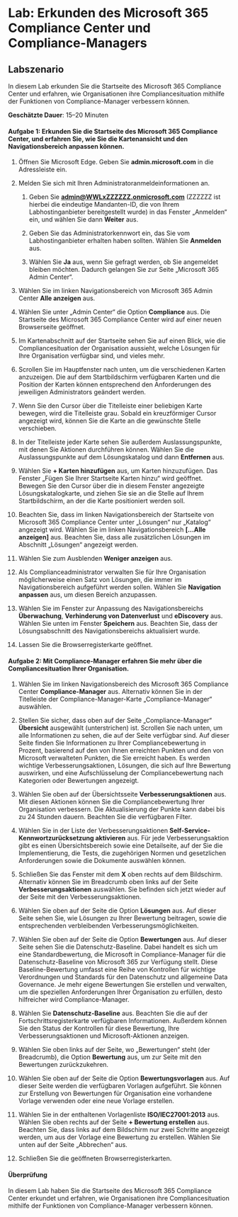 ﻿---
lab:
    title: 'Erkunden des Microsoft 365 Compliance Center und Compliance Manager'
    module: 'Modul 4, Lektion 1: Beschreiben der Funktionen der Microsoft-Compliancelösungen: Beschreiben der Microsoft-Complianceverwaltungsfunktionen'
---


# Lab: Erkunden des Microsoft 365 Compliance Center und Compliance-Managers

## Labszenario
In diesem Lab erkunden Sie die Startseite des Microsoft 365 Compliance Center und erfahren, wie Organisationen ihre Compliancesituation mithilfe der Funktionen von Compliance-Manager verbessern können.


**Geschätzte Dauer**: 15–20 Minuten

#### Aufgabe 1: Erkunden Sie die Startseite des Microsoft 365 Compliance Center, und erfahren Sie, wie Sie die Kartenansicht und den Navigationsbereich anpassen können.

1.	Öffnen Sie Microsoft Edge. Geben Sie **admin.microsoft.com** in die Adressleiste ein.

1. Melden Sie sich mit Ihren Administratoranmeldeinformationen an.
    1. Geben Sie **admin@WWLxZZZZZZ.onmicrosoft.com** (ZZZZZZ ist hierbei die eindeutige Mandanten-ID, die von Ihrem Labhostinganbieter bereitgestellt wurde) in das Fenster „Anmelden“ ein, und wählen Sie dann **Weiter** aus.
    
    1. Geben Sie das Administratorkennwort ein, das Sie vom Labhostinganbieter erhalten haben sollten. Wählen Sie **Anmelden** aus.
    1. Wählen Sie **Ja** aus, wenn Sie gefragt werden, ob Sie angemeldet bleiben möchten. Dadurch gelangen Sie zur Seite „Microsoft 365 Admin Center“.

1. Wählen Sie im linken Navigationsbereich von Microsoft 365 Admin Center **Alle anzeigen** aus.

1. Wählen Sie unter „Admin Center“ die Option **Compliance** aus.  Die Startseite des Microsoft 365 Compliance Center wird auf einer neuen Browserseite geöffnet.  
1. Im Kartenabschnitt auf der Startseite sehen Sie auf einen Blick, wie die Compliancesituation der Organisation aussieht, welche Lösungen für Ihre Organisation verfügbar sind, und vieles mehr.
1. Scrollen Sie im Hauptfenster nach unten, um die verschiedenen Karten anzuzeigen. Die auf dem Startbildschirm verfügbaren Karten und die Position der Karten können entsprechend den Anforderungen des jeweiligen Administrators geändert werden.  
1. Wenn Sie den Cursor über die Titelleiste einer beliebigen Karte bewegen, wird die Titelleiste grau.  Sobald ein kreuzförmiger Cursor angezeigt wird, können Sie die Karte an die gewünschte Stelle verschieben.
1. In der Titelleiste jeder Karte sehen Sie außerdem Auslassungspunkte, mit denen Sie Aktionen durchführen können.  Wählen Sie die Auslassungspunkte auf dem Lösungskatalog und dann **Entfernen** aus.
1. Wählen Sie **+ Karten hinzufügen** aus, um Karten hinzuzufügen.  Das Fenster „Fügen Sie Ihrer Startseite Karten hinzu“ wird geöffnet.  Bewegen Sie den Cursor über die in diesem Fenster angezeigte Lösungskatalogkarte, und ziehen Sie sie an die Stelle auf Ihrem Startbildschirm, an der die Karte positioniert werden soll.
1. Beachten Sie, dass im linken Navigationsbereich der Startseite von Microsoft 365 Compliance Center unter „Lösungen“ nur „Katalog“ angezeigt wird.  Wählen Sie im linken Navigationsbereich **[...Alle anzeigen]** aus.  Beachten Sie, dass alle zusätzlichen Lösungen im Abschnitt „Lösungen“ angezeigt werden.  
1. Wählen Sie zum Ausblenden **Weniger anzeigen** aus.
1. Als Complianceadministrator verwalten Sie für Ihre Organisation möglicherweise einen Satz von Lösungen, die immer im Navigationsbereich aufgeführt werden sollen.  Wählen Sie **Navigation anpassen** aus, um diesen Bereich anzupassen.  
1. Wählen Sie im Fenster zur Anpassung des Navigationsbereichs **Überwachung**, **Verhinderung von Datenverlust** und **eDiscovery** aus.  Wählen Sie unten im Fenster **Speichern** aus.  Beachten Sie, dass der Lösungsabschnitt des Navigationsbereichs aktualisiert wurde.
1. Lassen Sie die Browserregisterkarte geöffnet.

#### Aufgabe 2: Mit Compliance-Manager erfahren Sie mehr über die Compliancesituation Ihrer Organisation.

1. Wählen Sie im linken Navigationsbereich des Microsoft 365 Compliance Center **Compliance-Manager** aus.  Alternativ können Sie in der Titelleiste der Compliance-Manager-Karte „Compliance-Manager“ auswählen.

1. Stellen Sie sicher, dass oben auf der Seite „Compliance-Manager“ **Übersicht** ausgewählt (unterstrichen) ist. Scrollen Sie nach unten, um alle Informationen zu sehen, die auf der Seite verfügbar sind.  Auf dieser Seite finden Sie Informationen zu Ihrer Compliancebewertung in Prozent, basierend auf den von Ihnen erreichten Punkten und den von Microsoft verwalteten Punkten, die Sie erreicht haben.   Es werden wichtige Verbesserungsaktionen, Lösungen, die sich auf Ihre Bewertung auswirken, und eine Aufschlüsselung der Compliancebewertung nach Kategorien oder Bewertungen angezeigt.

1. Wählen Sie oben auf der Übersichtsseite **Verbesserungsaktionen** aus.  Mit diesen Aktionen können Sie die Compliancebewertung Ihrer Organisation verbessern. Die Aktualisierung der Punkte kann dabei bis zu 24 Stunden dauern.  Beachten Sie die verfügbaren Filter.

1. Wählen Sie in der Liste der Verbesserungsaktionen **Self-Service-Kennwortzurücksetzung aktivieren** aus.  Für jede Verbesserungsaktion gibt es einen Übersichtsbereich sowie eine Detailseite, auf der Sie die Implementierung, die Tests, die zugehörigen Normen und gesetzlichen Anforderungen sowie die Dokumente auswählen können.

1. Schließen Sie das Fenster mit dem **X** oben rechts auf dem Bildschirm.  Alternativ können Sie im Breadcrumb oben links auf der Seite **Verbesserungsaktionen** auswählen.  Sie befinden sich jetzt wieder auf der Seite mit den Verbesserungsaktionen.

1. Wählen Sie oben auf der Seite die Option **Lösungen** aus. Auf dieser Seite sehen Sie, wie Lösungen zu Ihrer Bewertung beitragen, sowie die entsprechenden verbleibenden Verbesserungsmöglichkeiten.

1. Wählen Sie oben auf der Seite die Option **Bewertungen** aus. Auf dieser Seite sehen Sie die Datenschutz-Baseline.  Dabei handelt es sich um eine Standardbewertung, die Microsoft in Compliance-Manager für die Datenschutz-Baseline von Microsoft 365 zur Verfügung stellt.  Diese Baseline-Bewertung umfasst eine Reihe von Kontrollen für wichtige Verordnungen und Standards für den Datenschutz und allgemeine Data Governance. Je mehr eigene Bewertungen Sie erstellen und verwalten, um die speziellen Anforderungen Ihrer Organisation zu erfüllen, desto hilfreicher wird Compliance-Manager.

1. Wählen Sie **Datenschutz-Baseline** aus.  Beachten Sie die auf der Fortschrittsregisterkarte verfügbaren Informationen.  Außerdem können Sie den Status der Kontrollen für diese Bewertung, Ihre Verbesserungsaktionen und Microsoft-Aktionen anzeigen.  

1. Wählen Sie oben links auf der Seite, wo „Bewertungen“ steht (der Breadcrumb), die Option **Bewertung** aus, um zur Seite mit den Bewertungen zurückzukehren.  

1. Wählen Sie oben auf der Seite die Option **Bewertungsvorlagen** aus.  Auf dieser Seite werden die verfügbaren Vorlagen aufgeführt. Sie können zur Erstellung von Bewertungen für Organisation eine vorhandene Vorlage verwenden oder eine neue Vorlage erstellen.
 
1. Wählen Sie in der enthaltenen Vorlagenliste **ISO/IEC27001:2013** aus. Wählen Sie oben rechts auf der Seite **+ Bewertung erstellen** aus.  Beachten Sie, dass links auf dem Bildschirm nur zwei Schritte angezeigt werden, um aus der Vorlage eine Bewertung zu erstellen.  Wählen Sie unten auf der Seite „Abbrechen“ aus.

1. Schließen Sie die geöffneten Browserregisterkarten.


#### Überprüfung
In diesem Lab haben Sie die Startseite des Microsoft 365 Compliance Center erkundet und erfahren, wie Organisationen ihre Compliancesituation mithilfe der Funktionen von Compliance-Manager verbessern können.
